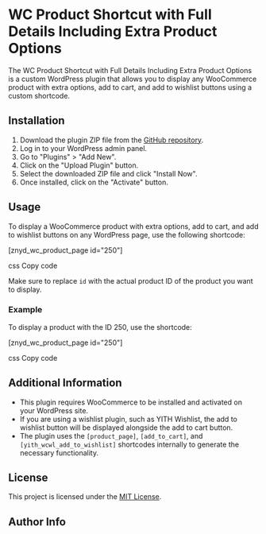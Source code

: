 # WC Product Shortcut with Full Details Including Extra Product Options

The WC Product Shortcut with Full Details Including Extra Product Options is a custom WordPress plugin that allows you to display any WooCommerce product with extra options, add to cart, and add to wishlist buttons using a custom shortcode.

## Installation

1. Download the plugin ZIP file from the [GitHub repository](https://github.com/example/repo).
2. Log in to your WordPress admin panel.
3. Go to "Plugins" > "Add New".
4. Click on the "Upload Plugin" button.
5. Select the downloaded ZIP file and click "Install Now".
6. Once installed, click on the "Activate" button.

## Usage

To display a WooCommerce product with extra options, add to cart, and add to wishlist buttons on any WordPress page, use the following shortcode:

[znyd_wc_product_page id="250"]

css
Copy code

Make sure to replace `id` with the actual product ID of the product you want to display.

### Example

To display a product with the ID 250, use the shortcode:

[znyd_wc_product_page id="250"]

css
Copy code

## Additional Information

- This plugin requires WooCommerce to be installed and activated on your WordPress site.
- If you are using a wishlist plugin, such as YITH Wishlist, the add to wishlist button will be displayed alongside the add to cart button.
- The plugin uses the `[product_page]`, `[add_to_cart]`, and `[yith_wcwl_add_to_wishlist]` shortcodes internally to generate the necessary functionality.

## License

This project is licensed under the [MIT License](LICENSE).

## Author Info
